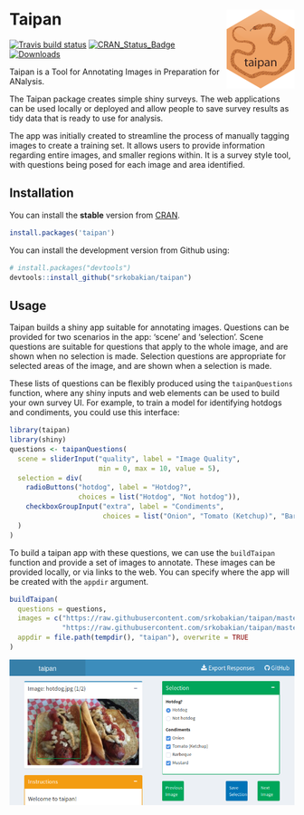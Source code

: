 
<!-- README.md is generated from README.Rmd. Please edit that file -->

# Taipan <img src="man/figures/taipan.png" align="right" />

[![Travis build
status](https://travis-ci.org/srkobakian/taipan.svg?branch=master)](https://travis-ci.org/srkobakian/taipan)
[![CRAN\_Status\_Badge](http://www.r-pkg.org/badges/version/taipan)](https://cran.r-project.org/package=taipan)
[![Downloads](http://cranlogs.r-pkg.org/badges/taipan?color=brightgreen)](https://cran.r-project.org/package=taipan)

Taipan is a Tool for Annotating Images in Preparation for ANalysis.

The Taipan package creates simple shiny surveys. The web applications
can be used locally or deployed and allow people to save survey results
as tidy data that is ready to use for analysis.

The app was initially created to streamline the process of manually
tagging images to create a training set. It allows users to provide
information regarding entire images, and smaller regions within. It is a
survey style tool, with questions being posed for each image and area
identified.

## Installation

You can install the **stable** version from
[CRAN](https://cran.r-project.org/package=taipan).

``` r
install.packages('taipan')
```

You can install the development version from Github using:

``` r
# install.packages("devtools")
devtools::install_github("srkobakian/taipan")
```

## Usage

Taipan builds a shiny app suitable for annotating images. Questions can
be provided for two scenarios in the app: ‘scene’ and ‘selection’. Scene
questions are suitable for questions that apply to the whole image, and
are shown when no selection is made. Selection questions are appropriate
for selected areas of the image, and are shown when a selection is made.

These lists of questions can be flexibly produced using the
`taipanQuestions` function, where any shiny inputs and web elements can
be used to build your own survey UI. For example, to train a model for
identifying hotdogs and condiments, you could use this interface:

``` r
library(taipan)
library(shiny)
questions <- taipanQuestions(
  scene = sliderInput("quality", label = "Image Quality",
                      min = 0, max = 10, value = 5),
  selection = div(
    radioButtons("hotdog", label = "Hotdog?",
                 choices = list("Hotdog", "Not hotdog")),
    checkboxGroupInput("extra", label = "Condiments",
                       choices = list("Onion", "Tomato (Ketchup)", "Barbeque", "Mustard"))
  )
)
```

To build a taipan app with these questions, we can use the `buildTaipan`
function and provide a set of images to annotate. These images can be
provided locally, or via links to the web. You can specify where the app
will be created with the `appdir` argument.

``` r
buildTaipan(
  questions = questions,
  images = c("https://raw.githubusercontent.com/srkobakian/taipan/master/sample_images/hotdog.jpg",
             "https://raw.githubusercontent.com/srkobakian/taipan/master/sample_images/not_hotdog.jpg"),
  appdir = file.path(tempdir(), "taipan"), overwrite = TRUE
)
```

![Example App Screenshot](man/figures/readme_app.png)
